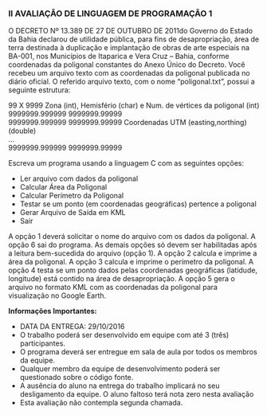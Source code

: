 ### II AVALIAÇÃO DE LINGUAGEM DE PROGRAMAÇÃO 1


O DECRETO Nº 13.389 DE 27 DE OUTUBRO DE 2011do Governo do Estado da Bahia declarou de utilidade pública, para fins de desapropriação, área de terra destinada à duplicação e implantação de obras de arte especiais na BA-001, nos Municípios de Itaparica e Vera Cruz – Bahia, conforme coordenadas da poligonal constantes do Anexo Único do Decreto.
Você recebeu um arquivo texto com as coordenadas da poligonal publicada no diário oficial. O referido arquivo texto, com o nome “poligonal.txt”, possui a seguinte estrutura:

99 X 9999				Zona (int), Hemisfério (char) e Num. de vértices da poligonal (int)   
9999999.999999  9999999.99999     
9999999.999999  9999999.99999 		Coordenadas UTM (easting,northing) (double)   
...   
9999999.999999  9999999.99999  

Escreva um programa usando a linguagem C com as seguintes opções:
* Ler arquivo com dados da poligonal
* Calcular Área da Poligonal
* Calcular Perímetro da Poligonal
* Testar se um ponto (em coordenadas geográficas) pertence a poligonal
* Gerar Arquivo de Saída em KML
* Sair

A opção 1 deverá solicitar o nome do arquivo com os dados da poligonal. A opção 6 sai do programa. 
As demais opções só devem ser habilitadas após a leitura bem-sucedida do arquivo (opção 1). A opção 2 calcula e imprime a área da poligonal. A opção 3 calcula e imprime o perímetro da poligonal. A opção 4 testa se um ponto dados pelas coordenadas geográficas (latidude, longitude) está contido na área de desapropriação. A opção 5 gera o arquivo no formato KML com as coordenadas da poligonal para visualização no Google Earth.

**Informações Importantes:**
* DATA DA ENTREGA: 29/10/2016
* O trabalho poderá ser desenvolvido em equipe com até 3 (três) participantes.
* O programa deverá ser entregue em sala de aula por todos os membros da equipe.
* Qualquer membro da equipe de desenvolvimento poderá ser questionado sobre o código fonte.
* A ausência do aluno na entrega do trabalho implicará no seu desligamento da equipe. O aluno faltoso terá nota zero nesta avaliação 
* Esta avaliação não contempla segunda chamada. 
